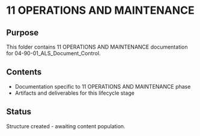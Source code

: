 # 11 OPERATIONS AND MAINTENANCE

## Purpose
This folder contains 11 OPERATIONS AND MAINTENANCE documentation for 04-90-01_ALS_Document_Control.

## Contents
- Documentation specific to 11 OPERATIONS AND MAINTENANCE phase
- Artifacts and deliverables for this lifecycle stage

## Status
Structure created - awaiting content population.
